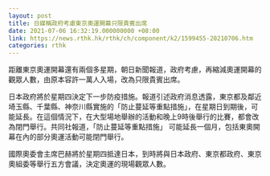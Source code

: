 ```yaml
---
layout: post
title: 日媒稱政府考慮東京奧運開幕只限貴賓出席
date: 2021-07-06 16:32:19.000000000 +08:00
link: https://news.rthk.hk/rthk/ch/component/k2/1599455-20210706.htm
categories: rthk
---
```


距離東京奧運開幕還有兩個多星期，朝日新聞報道，政府考慮，再縮減奧運開幕的觀眾人數，由原本容許一萬人入場，改為只限貴賓出席。

日本政府將於星期四決定下一步防疫措施。報道引述政府消息透露，東京都及鄰近埼玉縣、千葉縣、神奈川縣實施的「防止蔓延等重點措施」，在星期日到期後，可能延長。在這個情況下，在大型場地舉辦的活動和晚上9時後舉行的比賽，都會改為閉門舉行。共同社報道，「防止蔓延等重點措施」 可能延長一個月，包括東奧開幕在內的部分奧運活動可能閉門舉行。

國際奧委會主席巴赫將於星期四抵達日本，到時將與日本政府、東京都政府、東京奧組委等舉行五方會議，決定奧運的現場觀眾人數。
